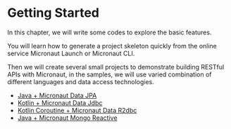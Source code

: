 # Getting Started

In this chapter, we will write some codes to explore the basic features. 

You will learn how to generate a project skeleton quickly from the online service Micronaut Launch or Micronaut CLI.

Then we will create several small projects to demonstrate building RESTful APIs with Micronaut, in the samples, we will use varied combination of different languages and data access technologies.

* [Java + Micronaut Data JPA](./gs-rest.md)
* [Kotlin + Micronaut Data Jdbc](./jdbc-kotlin.md)
* [Kotlin Coroutine + Micronaut Data R2dbc](./r2dbc-kotlin-co.md)
* [Java + Micronaut Mongo Reactive](./mongo-reactive.md)